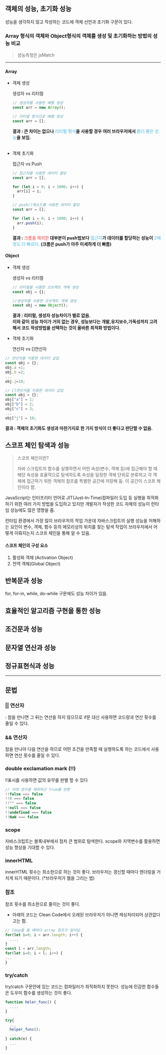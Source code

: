 ## 객체의 성능, 초기화 성능

성능을 생각하지 않고 작성하는 코드에 객체 선언과 초기화 구문이 있다.

### Array 형식의 객체와 Object형식의 객체를 생성 및 초기화하는 방법의 성능 비교

> 성능측정은 jsMatch

---

#### Array

- 객체 생성

  생성자 vs 리터럴

  ```javascript
  // 생성자를 사용한 배열 생성
  const arr = new Array();

  // 리터럴 형식으로 배열 생성
  const arr = [];
  ```

  **결과 : 큰 차이는 없으나 <span style="color:skyblue">리터럴 형식</span>을 사용할 경우 여러 브라우저에서 <span style="color:skyblue">좀더 좋은 성능</span>을 보임.**
  <br><br>

- 객체 초기화

  접근자 vs Push

  ```javascript
  // 접근자를 사용한 데이터 할당
  const arr = [];

  for (let i = 0; i < 1000; i++) {
    arr[i] = i;
  }

  // push()메소드를 사용한 데이터 핥당
  const arr = [];

  for (let i = 0; i < 1000; i++) {
    arr.push(i);
  }
  ```

  **결과 : <span style="color:lightcoral">크롬을 제외한</span> 대부분이 push법보다 <span style="color:skyblue">접근자</span>가 데이터를 할당하는 성능이 <span style="color:skyblue">2배 정도 더 빠르다.</span> (크롬은 push가 아주 미세하게 더 빠름)**

#### Object

- 객체 생성

  생성자 vs 리터럴

  ```javascript
  // 리터럴을 사용한 오브젝트 객체 생성
  const obj = {};

  //생성자를 사용한 오브젝트 객체 생성
  const obj = new Object();
  ```

  **결과 : 리터럴, 생성자 성능차이가 별로 없음.<br>
  이와 같이 성능 차이가 거의 없는 경우, 성능보다는 개발,유지보수,가독성까지 고려해서 코드 작성방법을 선택하는 것이 올바른 최적화 방법이다.**

- 객체 초기화

  연산자 vs []연산자

```javascript
// 연산자를 이용한 데이터 삽입
const obj = {};
obj.a =1;
obj.b =2;
...
obj.j=10;

// []연산자를 이용한 데이터 삽입
const obj = {};
obj["a"] = 1;
obj["b"] = 2;
obj["c"] = 3;
...
obj["j"] = 10;
```

**결과 : 객체의 초기화도 생성과 마찬가지로 한 가지 방식이 더 좋다고 판단할 수 없음.**

## 스코프 체인 탐색과 성능

> 스코프 체인이란?
>
> 자바 스크립트의 함수를 실행하면서 어떤 속성(변수, 객체 등)에 접근해야 할 때 해당 속성을 효율적으로 탐색하도록 속성을 일정한 객체 단위로 분류하고 각 객체에 접근하기 위한 객체의 참조를 특별한 공간에 저장해 둠. 이 공간이 스코프 체인이라 함.

JavaScript는 인터프리터 언어로 JIT(Just-In-Time)컴파일러 도입 등 실행을 최적화하기 위한 여러 가지 방법을 도입하고 있지만 개발자가 작성한 코드 자체의 성능이 런타임 성능에도 많은 영향을 줌.

런타임 환경에서 가장 많이 브라우저의 작업 가운데 자바스크립트의 실행 성능을 저해하는 요인이
 변수, 객체, 함수 등의 메모리상의 위치를 찾는 탐색 작업이 브라우저에서 어떻게 이뤄지는지 스코프 체인을 통해 알 수 있음.

#### 스코프 체인의 구성 요소
1. 활성화 객체 (Activation Object)
2. 전역 객체(Global Object)

## 반복문과 성능
for, for-in, while, do-while 구문에도 성능 차이가 있음.

## 효율적인 알고리즘 구현을 통한 성능

## 조건문과 성능

## 문자열 연산과 성능

## 정규표현식과 성능

-------

## 문법
### || 연산자
: 참을 만나면 그 뒤는 연산을 하지 않으므로 if문 대신 사용하면 코드량과 연산 횟수를 줄일 수 있다.

### && 연산자
참을 만나야 다음 연산을 하므로 어떤 조건을 만족할 때 실행하도록 하는 코드에서 사용하면 연산 횟수를 줄일 수 있다.

### double exclamation mark (!!)
!!표시를 사용하면 값의 유무를 판별 할 수 있다
```javascript
// 아래 경우를 제외하곤 true를 반환
!!false === false
!!0 === false
!!"" === false
!!null === false
!!undefined === false
!!NaN === false
```

### scope
자바스크립트는 블록내부에서 점차 큰 범위로 탐색한다. scope와 지역변수를 활용하면 성능 향상을 기대할 수 있다.

### innerHTML
innerHTML 횟수는 최소한으로 하는 것이 좋다.
브라우저는 갱신할 때마다 렌더링을 거치게 되기 때문이다.
(*브라우저가 웹을 그리는 법)

### 참조
참조 횟수를 최소한으로 줄이는 것이 좋다.
* 아래의 코드는 Clean Code에서 오래된 브라우저가 아니면 캐싱처리되어 상관없다고는 함.
```javascript
// loop를 돌 때마다 array 참조가 일어남.
for(let i=0; i < arr.length; i++) {
  ....
}
const l = arr.length;
for(let i=0; i < l; i++) {
...
}
```

### try/catch
try/catch 구문안에 있는 코드는 컴파일러가 최적화하지 못한다.
성능에 민감한 함수들은 도우미 함수를 생성하는 것이 좋다.
```javascript
function heler_func() {
  ....
}

try{
  ...
  helper_func();
  ...
} catch(e) {
  ...
}
